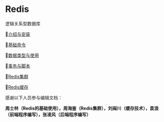 # Redis
逻辑关系型数据库

:triangular_flag_on_post:[介绍与安装](https://github.com/Lumnca/Redis/blob/master/%E7%AE%80%E4%BB%8B%E4%B8%8E%E5%AE%89%E8%A3%85.md)

:triangular_flag_on_post:[基础命令](https://github.com/Lumnca/Redis/blob/master/%E5%9F%BA%E6%9C%AC%E5%91%BD%E4%BB%A4.md)

:triangular_flag_on_post:[数据类型与使用](https://github.com/Lumnca/Redis/blob/master/%E6%95%B0%E6%8D%AE%E7%B1%BB%E5%9E%8B%E4%B8%8E%E4%BD%BF%E7%94%A8.md)

:triangular_flag_on_post:[事务与脚本](https://github.com/Lumnca/Redis/blob/master/%E4%BA%8B%E5%8A%A1%E4%B8%8E%E8%84%9A%E6%9C%AC.md)

:triangular_flag_on_post:[Redis集群](https://github.com/Lumnca/Redis/blob/master/rediscluster.md)

:triangular_flag_on_post:[Redis缓存](https://github.com/Lumnca/Redis/blob/master/Redis%E7%BC%93%E5%AD%98%E6%8A%80%E6%9C%AF%E5%BC%80%E5%8F%91.md)

感谢以下人员参与编辑文档：

**周士林（Redis的基础使用），周海鉴（Redis集群），刘闽川（缓存技术），袁浪（前端程序编写），张凌风（后端程序编写）**

